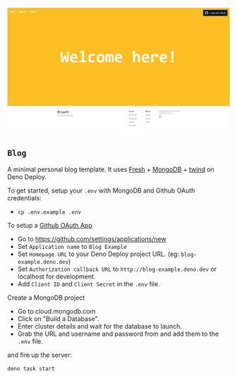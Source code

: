 ![](static/screenshot.png)

## `Blog`

A minimal personal blog template. It uses [Fresh](https://fresh.deno.dev) +
[MongoDB](https://www.mongodb.com/) + [twind](https://twind.dev)
on Deno Deploy.

To get started, setup your `.env` with MongoDB and Github OAuth credentials:

- `cp .env.example .env`

To setup a
[Github OAuth App](https://developer.github.com/apps/building-oauth-apps/authorizing-oauth-apps)

- Go to https://github.com/settings/applications/new
- Set `Application name` to `Blog Example`
- Set `Homepage URL` to your Deno Deploy project URL. (eg:
  `blog-example.deno.dev`)
- Set `Authorization callback URL` to `http://blog-example.deno.dev` or
  localhost for development.
- Add `Client ID` and `Client Secret` in the `.env` file.

Create a MongoDB project

- Go to cloud.mongodb.com
- Click on "Build a Database".
- Enter cluster details and wait for the database to launch.
- Grab the URL and username and password from and add them to the `.env` file.

and fire up the server:

```
deno task start
```

